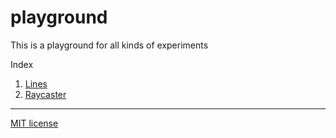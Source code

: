 # playground
This is a playground for all kinds of experiments

Index
1. [Lines](./experiments/lines/index.html)
1. [Raycaster](./experiments/raycaster/index.html)

-----

[MIT license](./LICENSE.md)
